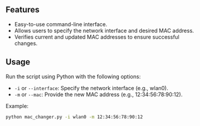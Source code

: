 ## Features  
- Easy-to-use command-line interface.  
- Allows users to specify the network interface and desired MAC address.  
- Verifies current and updated MAC addresses to ensure successful changes.  

## Usage  
Run the script using Python with the following options:  
- `-i` or `--interface`: Specify the network interface (e.g., wlan0).  
- `-m` or `--mac`: Provide the new MAC address (e.g., 12:34:56:78:90:12).  

Example:  
```bash
python mac_changer.py -i wlan0 -m 12:34:56:78:90:12
